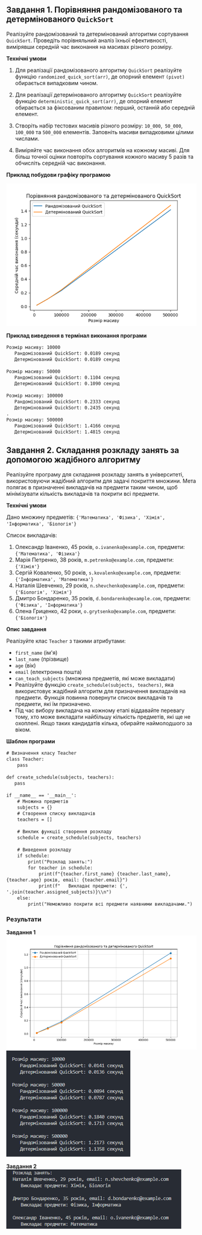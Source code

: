 ## Завдання 1. Порівняння рандомізованого та детермінованого `QuickSort`

Реалізуйте рандомізований та детермінований алгоритми сортування `QuickSort`. Проведіть порівняльний аналіз їхньої ефективності, вимірявши середній час виконання на масивах різного розміру.

**Технічні умови**

1. Для реалізації рандомізованого алгоритму `QuickSort` реалізуйте функцію `randomized_quick_sort(arr)`, де опорний елемент `(pivot)` обирається випадковим чином.

2. Для реалізації детермінованого алгоритму `QuickSort` реалізуйте функцію `deterministic_quick_sort(arr)`, де опорний елемент обирається за фіксованим правилом: перший, останній або середній елемент.

3. Створіть набір тестових масивів різного розміру: `10_000`,` 50_000`, `100_000` та `500_000` елементів. Заповніть масиви випадковими цілими числами.

4. Виміряйте час виконання обох алгоритмів на кожному масиві. Для більш точної оцінки повторіть сортування кожного масиву 5 разів та обчисліть середній час виконання.

**Приклад побудови графіку програмою**

![screen](./assets/image1.png)

**Приклад виведення в термінал виконання програми**

```
Розмір масиву: 10000
   Рандомізований QuickSort: 0.0189 секунд
   Детермінований QuickSort: 0.0189 секунд

Розмір масиву: 50000
   Рандомізований QuickSort: 0.1104 секунд
   Детермінований QuickSort: 0.1090 секунд

Розмір масиву: 100000
   Рандомізований QuickSort: 0.2333 секунд
   Детермінований QuickSort: 0.2435 секунд
.
Розмір масиву: 500000
   Рандомізований QuickSort: 1.4166 секунд
   Детермінований QuickSort: 1.4815 секунд
```

## Завдання 2. Складання розкладу занять за допомогою жадібного алгоритму

Реалізуйте програму для складання розкладу занять в університеті, використовуючи жадібний алгоритм для задачі покриття множини. Мета полягає в призначенні викладачів на предмети таким чином, щоб мінімізувати кількість викладачів та покрити всі предмети.

**Технічні умови**

Дано множину предметів: `{'Математика', 'Фізика', 'Хімія', 'Інформатика', 'Біологія'}`

Список викладачів:

1. Олександр Іваненко, 45 років, `o.ivanenko@example.com`, предмети: `{'Математика', 'Фізика'}`
2. Марія Петренко, 38 років, `m.petrenko@example.com`, предмети: `{'Хімія'}`
3. Сергій Коваленко, 50 років, `s.kovalenko@example.com`, предмети: `{'Інформатика', 'Математика'}`
4. Наталія Шевченко, 29 років, `n.shevchenko@example.com`, предмети: `{'Біологія', 'Хімія'}`
5. Дмитро Бондаренко, 35 років, `d.bondarenko@example.com`, предмети: `{'Фізика', 'Інформатика'}`
6. Олена Гриценко, 42 роки, `o.grytsenko@example.com`, предмети: `{'Біологія'}`

**Опис завдання**

Реалізуйте клас `Teacher` з такими атрибутами:

- `first_name` (ім'я)
- `last_name` (прізвище)
- `age` (вік)
- `email` (електронна пошта)
- `can_teach_subjects` (множина предметів, які може викладати)
- Реалізуйте функцію `create_schedule(subjects, teachers)`, яка використовує жадібний алгоритм для призначення викладачів на предмети. Функція повинна повернути список викладачів та предмети, які їм призначено.
- Під час вибору викладача на кожному етапі віддавайте перевагу тому, хто може викладати найбільшу кількість предметів, які ще не охоплені. Якщо таких кандидатів кілька, обирайте наймолодшого за віком.

**Шаблон програми**

```
# Визначення класу Teacher
class Teacher:
    pass

def create_schedule(subjects, teachers):
   pass

if __name__ == '__main__':
    # Множина предметів
    subjects = {}
    # Створення списку викладачів
    teachers = []

    # Виклик функції створення розкладу
    schedule = create_schedule(subjects, teachers)

    # Виведення розкладу
    if schedule:
        print("Розклад занять:")
        for teacher in schedule:
            print(f"{teacher.first_name} {teacher.last_name}, {teacher.age} років, email: {teacher.email}")
            print(f"   Викладає предмети: {', '.join(teacher.assigned_subjects)}\\n")
    else:
        print("Неможливо покрити всі предмети наявними викладачами.")
```

### Результати

**Завдання 1**
![screen](./assets/result_1.png)
![screen](./assets/result_2.png)

**Завдання 2**
![screen](./assets/result_3.png)
